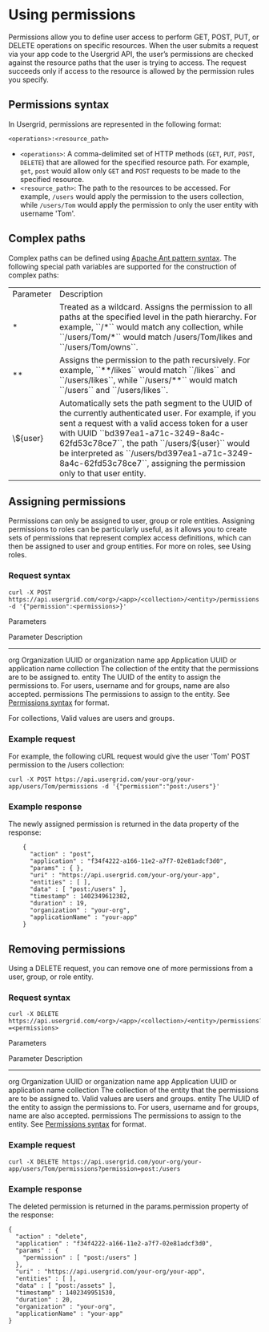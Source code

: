 # Using permissions

Permissions allow you to define user access to perform GET, POST, PUT, or DELETE operations on specific resources. When the user submits a request via your app code to the Usergrid API, the user’s permissions are checked against the resource paths that the user is trying to access. The request succeeds only if access to the resource is allowed by the permission rules you specify.

## Permissions syntax
In Usergrid, permissions are represented in the following format:

    <operations>:<resource_path>
    
* ``<operations>``: A comma-delimited set of HTTP methods (``GET``, ``PUT``, ``POST``, ``DELETE``) that are allowed for the specified resource path. For example, ``get``, ``post`` would allow only ``GET`` and ``POST`` requests to be made to the specified resource.
* ``<resource_path>``: The path to the resources to be accessed. For example, ``/users`` would apply the permission to the users collection, while ``/users/Tom`` would apply the permission to only the user entity with username 'Tom'.

## Complex paths
Complex paths can be defined using [Apache Ant pattern syntax](http://ant.apache.org/manual/dirtasks.html#patterns). The following special path variables are supported for the construction of complex paths:

<table>
<tr>
   <td>Parameter</td>
   <td>Description</td>
</tr>
<tr>
   <td>*</td>
   <td>Treated as a wildcard. Assigns the permission to all paths at the specified level in the path hierarchy. For example, ``/*`` would match any collection, while ``/users/Tom/*`` would match /users/Tom/likes and ``/users/Tom/owns``.</td>
</tr>
<tr>
   <td>**</td>
   <td>Assigns the permission to the path recursively. For example, ``**/likes`` would match ``/likes`` and ``/users/likes``, while ``/users/**`` would match ``/users`` and ``/users/likes``.</td>
</tr>
<tr>
   <td>\${user}</td>
   <td>Automatically sets the path segment to the UUID of the currently authenticated user. For example, if you sent a request with a valid access token for a user with UUID ``bd397ea1-a71c-3249-8a4c-62fd53c78ce7``, the path ``/users/${user}`` would be interpreted as ``/users/bd397ea1-a71c-3249-8a4c-62fd53c78ce7``, assigning the permission only to that user entity.</td>
</tr>
</table>

## Assigning permissions
Permissions can only be assigned to user, group or role entities. Assigning permissions to roles can be particularly useful, as it allows you to create sets of permissions that represent complex access definitions, which can then be assigned to user and group entities. For more on roles, see Using roles.
       
### Request syntax

    curl -X POST https://api.usergrid.com/<org>/<app>/<collection>/<entity>/permissions -d '{"permission":<permissions>}'
    
Parameters

Parameter	Description
---------   -----------
org	        Organization UUID or organization name
app	        Application UUID or application name
collection	The collection of the entity that the permissions are to be assigned to. 
entity	    The UUID of the entity to assign the permissions to. For users, username and for groups, name are also accepted.
permissions	The permissions to assign to the entity. See [Permissions syntax](security-and-auth/using-permissions.html#permissions-syntax) for format.

For collections, Valid values are users and groups.

### Example request
For example, the following cURL request would give the user 'Tom' POST permission to the /users collection:

    curl -X POST https://api.usergrid.com/your-org/your-app/users/Tom/permissions -d '{"permission":"post:/users"}'
    
### Example response
The newly assigned permission is returned in the data property of the response:

		{
		  "action" : "post",
		  "application" : "f34f4222-a166-11e2-a7f7-02e81adcf3d0",
		  "params" : { },
		  "uri" : "https://api.usergrid.com/your-org/your-app",
		  "entities" : [ ],
		  "data" : [ "post:/users" ],
		  "timestamp" : 1402349612382,
		  "duration" : 19,
		  "organization" : "your-org",
		  "applicationName" : "your-app"
		}
		

## Removing permissions
Using a DELETE request, you can remove one of more permissions from a user, group, or role entity.

### Request syntax

    curl -X DELETE https://api.usergrid.com/<org>/<app>/<collection>/<entity>/permissions?=<permissions>
    
Parameters

Parameter	Description
---------   -----------
org	        Organization UUID or organization name
app	        Application UUID or application name
collection	The collection of the entity that the permissions are to be assigned to. Valid values are users and groups.
entity	    The UUID of the entity to assign the permissions to. For users, username and for groups, name are also accepted.
permissions	The permissions to assign to the entity. See [Permissions syntax](using-permissions.html) for format.


### Example request

    curl -X DELETE https://api.usergrid.com/your-org/your-app/users/Tom/permissions?permission=post:/users
    
### Example response
The deleted permission is returned in the params.permission property of the response:

    {
      "action" : "delete",
      "application" : "f34f4222-a166-11e2-a7f7-02e81adcf3d0",
      "params" : {
        "permission" : [ "post:/users" ]
      },
      "uri" : "https://api.usergrid.com/your-org/your-app",
      "entities" : [ ],
      "data" : [ "post:/assets" ],
      "timestamp" : 1402349951530,
      "duration" : 20,
      "organization" : "your-org",
      "applicationName" : "your-app"
    }		
	